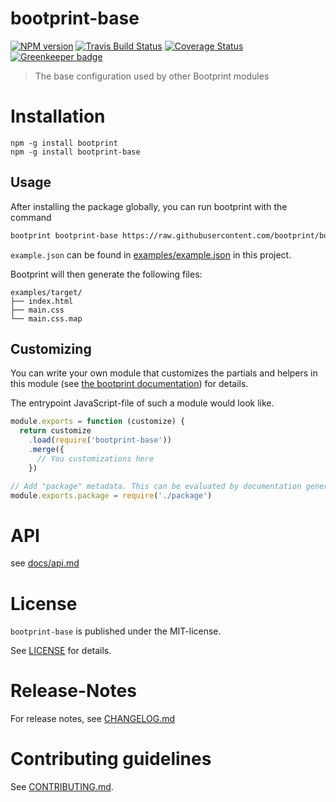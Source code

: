 # bootprint-base 

[![NPM version](https://badge.fury.io/js/bootprint-base.svg)](http://badge.fury.io/js/bootprint-base)
[![Travis Build Status](https://travis-ci.org/bootprint/bootprint-base.svg?branch=master)](https://travis-ci.org/bootprint/bootprint-base)
[![Coverage Status](https://img.shields.io/codecov/bootprint/bootprint-base.svg)](https://codecov.io/github/bootprint/bootprint-base)
[![Greenkeeper badge](https://badges.greenkeeper.io/bootprint/bootprint-base.svg)](https://greenkeeper.io/)

> The base configuration used by other Bootprint modules



# Installation

```
npm -g install bootprint
npm -g install bootprint-base
```

## Usage


After installing the package globally, you can run bootprint with the command

```bash
bootprint bootprint-base https://raw.githubusercontent.com/bootprint/bootprint-base/v2.0.0-rc.1/examples/example.json target
```

`example.json` can be found in [examples/example.json](examples/example.json) in this project.

Bootprint will then generate the following files:

<pre><code>examples/target/
├── index.html
├── main.css
└── main.css.map
</code></pre> 


## Customizing

You can write your own module that customizes the partials and helpers in this module
(see [the bootprint documentation](https://github.com/bootprint/bootprint/blob/master/doc/modules.md)) for details.

The entrypoint JavaScript-file of such a module would look like.

```js
module.exports = function (customize) {
  return customize
    .load(require('bootprint-base'))
    .merge({
      // You customizations here
    })

// Add "package" metadata. This can be evaluated by documentation generators
module.exports.package = require('./package')
```

# API

see [docs/api.md](docs/api.md)


# License

`bootprint-base` is published under the MIT-license.

See [LICENSE](LICENSE) for details.


# Release-Notes
 
For release notes, see [CHANGELOG.md](CHANGELOG.md)
 
# Contributing guidelines

See [CONTRIBUTING.md](CONTRIBUTING.md).